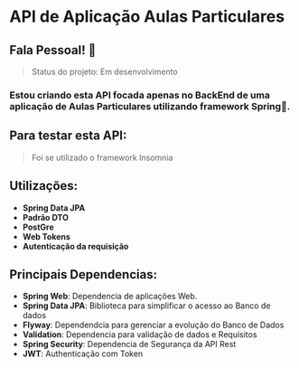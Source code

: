 # API de Aplicação Aulas Particulares
## Fala Pessoal! 👋
> Status do projeto: Em desenvolvimento
### Estou criando esta API focada apenas no BackEnd de uma aplicação de Aulas Particulares utilizando framework Spring🍃.
## Para testar esta API:
> Foi se utilizado o framework Insomnia
## Utilizações:
- **Spring Data JPA**
- **Padrão DTO**
- **PostGre**
- **Web Tokens**
- **Autenticação da requisição**
## Principais Dependencias:
- **Spring Web**: Dependencia de aplicações Web.
- **Spring Data JPA**: Biblioteca para simplificar o acesso ao Banco de dados
- **Flyway**: Dependendcia para gerenciar a evolução do Banco de Dados
- **Validation**: Dependencia para validação de dados e Requisitos
- **Spring Security**: Dependencia de Segurança da API Rest
-  **JWT**: Authenticação com Token


